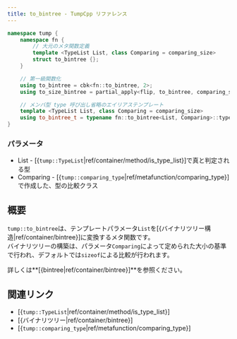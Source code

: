 ```yaml
---
title: to_bintree - TumpCpp リファレンス
---
```


```cpp
namespace tump {
    namespace fn {
        // 大元のメタ関数定義
        template <TypeList List, class Comparing = comparing_size>
        struct to_bintree {};
    }

    // 第一級関数化
    using to_bintree = cbk<fn::to_bintree, 2>;
    using to_size_bintree = partial_apply<flip, to_bintree, comparing_size>;

    // メンバ型 type 呼び出し省略のエイリアステンプレート
    template <TypeList List, class Comparing = comparing_size>
    using to_bintree_t = typename fn::to_bintree<List, Comparing>::type;
}
```

### パラメータ

- List - [{`tump::TypeList`|ref/container/method/is_type_list}]で真と判定される型
- Comparing - [{`tump::comparing_type`|ref/metafunction/comparing_type}]で作成した、型の比較クラス

## 概要

`tump::to_bintree`は、テンプレートパラメータ`List`を[{バイナリツリー構造|ref/container/bintree}]に変換するメタ関数です。  
バイナリツリーの構築は、パラメータ`Comparing`によって定められた大小の基準で行われ、デフォルトでは`sizeof`による比較が行われます。

詳しくは**[{bintree|ref/container/bintree}]**を参照ください。

## 関連リンク

- [{`tump::TypeList`|ref/container/method/is_type_list}]
- [{バイナリツリー|ref/container/bintree}]
- [{`tump::comparing_type`|ref/metafunction/comparing_type}]
